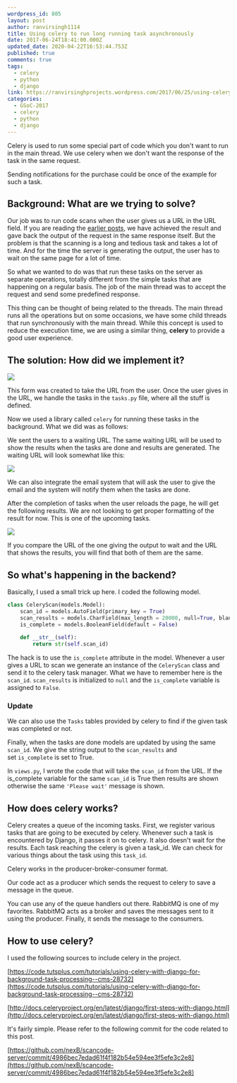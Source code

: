 ```yaml
---
wordpress_id: 805
layout: post
author: ranvirsingh1114
title: Using celery to run long running task asynchronously
date: 2017-06-24T18:41:00.000Z
updated_date: 2020-04-22T16:53:44.753Z
published: true
comments: true
tags:
  - celery
  - python
  - django
link: https://ranvirsinghprojects.wordpress.com/2017/06/25/using-celery-to-run-long-running-task-asynchronously/
categories:
  - GSoC-2017
  - celery
  - python
  - django
---
```


Celery is used to run some special part of code which you don't want to run in the main thread. We use celery when we don't want the response of the task in the same request.

Sending notifications for the purchase could be once of the example for such a task.

## Background: What are we trying to solve?

Our job was to run code scans when the user gives us a URL in the URL field. If you are reading the [earlier posts](https://ranvir.xyz/blog/categories/#GSoC-2017), we have achieved the result and gave back the output of the request in the same response itself. But the problem is that the scanning is a long and tedious task and takes a lot of time. And for the time the server is generating the output, the user has to wait on the same page for a lot of time.

So what we wanted to do was that run these tasks on the server as separate operations, totally different from the simple tasks that are happening on a regular basis. The job of the main thread was to accept the request and send some predefined response.

This thing can be thought of being related to the threads. The main thread runs all the operations but on some occasions, we have some child threads that run synchronously with the main thread. While this concept is used to reduce the execution time, we are using a similar thing, **celery** to provide a good user experience.

## The solution: How did we implement it?

![](http://imgur.com/VXGTlPCl.png)

This form was created to take the URL from the user. Once the user gives in the URL, we handle the tasks in the `tasks.py` file, where all the stuff is defined.

Now we used a library called `celery` for running these tasks in the background. What we did was as follows:

We sent the users to a waiting URL. The same waiting URL will be used to show the results when the tasks are done and results are generated. The waiting URL will look somewhat like this:

![](http://imgur.com/im9Nufel.png)

We can also integrate the email system that will ask the user to give the email and the system will notify them when the tasks are done.

After the completion of tasks when the user reloads the page, he will get the following results. We are not looking to get proper formatting of the result for now. This is one of the upcoming tasks.

![](http://imgur.com/gLOyyEsl.png)

If you compare the URL of the one giving the output to wait and the URL that shows the results, you will find that both of them are the same.

## So what's happening in the backend?

Basically, I used a small trick up here. I coded the following model.

    
```python
class CeleryScan(models.Model):
    scan_id = models.AutoField(primary_key = True)
    scan_results = models.CharField(max_length = 20000, null=True, blank=True)
    is_complete = models.BooleanField(default = False)
    
    def __str__(self):
        return str(self.scan_id)
```


The hack is to use the `is_complete` attribute in the model. Whenever a user gives a URL to scan we generate an instance of the `CeleryScan` class and send it to the celery task manager. What we have to remember here is the `scan_id`. `scan_results` is initialized to `null` and the `is_complete` variable is assigned to `False`.

### Update

We can also use the `Tasks` tables provided by celery to find if the given task was completed or not.

Finally, when the tasks are done models are updated by using the same `scan_id`. We give the string output to the `scan_results` and set `is_complete` is set to True.

In `views.py`, I wrote the code that will take the `scan_id` from the URL. If the is_complete variable for the same `scan_id` is True then results are shown otherwise the same `'Please wait'` message is shown.

## How does celery works?

Celery creates a queue of the incoming tasks. First, we register various tasks that are going to be executed by celery. Whenever such a task is encountered by Django, it passes it on to celery. It also doesn't wait for the results. Each task reaching the celery is given a task_id. We can check for various things about the task using this `task_id`.

Celery works in the producer-broker-consumer format.

Our code act as a producer which sends the request to celery to save a message in the queue.

You can use any of the queue handlers out there. RabbitMQ is one of my favorites. RabbitMQ acts as a broker and saves the messages sent to it using the producer. Finally, it sends the message to the consumers.

## How to use celery?

I used the following sources to include celery in the project.

[https://code.tutsplus.com/tutorials/using-celery-with-django-for-background-task-processing--cms-28732](https://code.tutsplus.com/tutorials/using-celery-with-django-for-background-task-processing--cms-28732)

[http://docs.celeryproject.org/en/latest/django/first-steps-with-django.html](http://docs.celeryproject.org/en/latest/django/first-steps-with-django.html)

It's fairly simple. Please refer to the following commit for the code related to this post.

[https://github.com/nexB/scancode-server/commit/4986bec7edad61f4f182b54e594ee3f5efe3c2e8](https://github.com/nexB/scancode-server/commit/4986bec7edad61f4f182b54e594ee3f5efe3c2e8)
